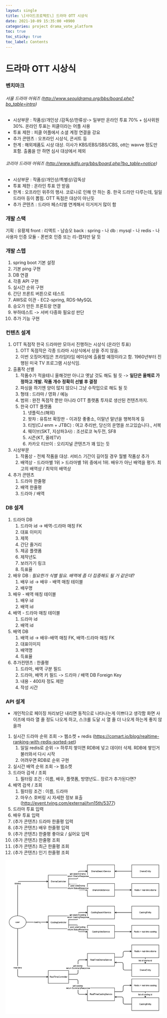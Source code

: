 ```yaml
---
layout: single
title: \[사이드프로젝트\] 드라마 OTT 시상식
date: 2021-10-09 15:35:00 +0900
categories: project drama_vote_platform
toc: true
toc_sticky: true
toc_label: Contents
---
```


# 드라마 OTT 시상식

### 벤치마크

###### 서울 드라마 어워즈 (http://www.seouldrama.org/bbs/board.php?bo_table=intro)

-   시상부문 : 작품상/개인상 /감독상/한류상-> 일부만 온라인 투표 70% + 심사위원 30%. 온라인 투표는 피클이라는 어플 사용
-   투표 제한 : 피클 어플에서 소셜 계정 연결을 강요
-   추가 콘텐츠 : 오프라인 시상식, 콘서트 등
-   한계 : 해외제품도 시상 대상. 이사가 KBS/EBS/SBS/CBS, ott는 wavve 정도만 포함. 출품을 안 하면 심사 대상에서 제외

###### 코리아 드라마 어워즈 (http://www.kdfo.org/bbs/board.php?bo_table=notice)

-   시상부문 : 작품상/개인상/특별상/감독상
-   투표 제한 : 온라인 투표 안 받음
-   한계 : 오프라인 위주의 행사. 코로나로 인해 안 하는 중. 한국 드라만 다루는데, 일일드라마 등이 뽑힘. OTT 독점은 대상이 아닌듯
-   추가 콘텐츠 : 드라마 페스티벌 연계해서 이거저거 많이 함

### 개발 스택

기획 : 유황제
front : 리액트 - 남승오
back : spring - 나
db : mysql - 나
redis - 나
사용자 인증 모듈 - 폰번호 인증 또는 리-캡챠만 달 듯

### 개발 스텝

1. spring boot 기본 설정
2. 기본 ping 구현
3. DB 연결
4. 각종 API 구현
5. 실시간 순위 구현
6. 간단 프론트 버튼으로 테스트
7. AWS로 이관 - EC2-spring, RDS-MySQL
8. 승오가 만든 프론트랑 연결
9. 부하테스트 -> 서버 다중화 필요성 판단
10. 추가 기능 구현

### 컨텐츠 설계

1. OTT 독점작 한국 드라마만 모아서 진행하는 시상식 (온라인 투표)
    1. OTT 독점작은 각종 드라마 시상식에서 상을 주지 않음.
    2. 이번 오징어게임은 프라임타임 에미상에 출품할 예정이라고 함. 1960년부터 진행된 미국 TV 프로그램 시상식임.
2. 출품작 선별
    1. 작품수가 적을테니 올해것만 아니고 옛날 것도 해도 될 듯 -> **일단은 올해로 가정하고 개발. 작품 개수 정확히 선별 후 결정**
    2. 파싱을 하기엔 양이 많지 않으니 그냥 수작업으로 해도 될 듯
    3. 형태 : 드라마 / 영화 / 예능
    4. 범위 : 완전 독점작 뿐만 아니라 OTT 플랫폼 투자로 생산된 컨텐츠까지.
    5. 한국 OTT 플랫폼
        1. 넷플릭스(해외)
        2. 왓챠 : 유튜브 확장판 - 이과장 좋좋소, 이말년 말년을 행복하게 등
        3. 티빙(CJ enm + JTBC) : 여고 추리반, 당신의 운명을 쓰고있습니다., 서복
        4. 웨이브(SKT, 지상파3사) : 조선로코 녹두전, SF8
        5. 시즌(KT, 올레TV)
        6. 카카오 티브이 : 오리지널 콘텐츠가 꽤 있는 듯
3. 시상부문
    1. 작품상 - 전체 작품을 대상. 서비스 기간이 길어질 경우 월별 작품상 추가
    2. 배역상 - 드라마별 1위 > 드라마별 1위 중에서 1위. 배우가 아닌 배역을 평가. 최고의 배역상 / 최악의 배역상
4. 추가 콘텐츠
    1. 드라마 한줄평
    2. 배역 한줄평
    3. 드라마 / 배역

### DB 설계

1. 드라마 DB
    1. 드라마 id -> 배역-드라마 매칭 FK
    2. 대표 이미지
    3. 제목
    4. 간단 줄거리
    5. 제공 플랫폼
    6. 제작년도
    7. 보러가기 링크
    8. 득표율
2. 배우 DB : _필요한가 식별 필요. 배역에 좀 더 집중해도 될 거 같은데?_
    1. 배우 id -> 배우 - 배역 매칭 테이블
    2. 배우명
3. 배우 - 배역 매칭 테이블
    1. 배우 id
    2. 배역 id
4. 배역 - 드라마 매칭 테이블
    1. 드라마 id
    2. 배역 id
5. 배역 DB
    1. 배역 id -> 배우-배역 매칭 FK, 배역-드라마 매칭 FK
    2. 대표이미지
    3. 배역명
    4. 득표율
6. 추가컨텐츠 : 한줄평
    1. 드라마, 배역 구분 필드
    2. 드라마, 배역 키 필드 -> 드라마 / 배역 DB Foreign Key
    3. 내용 - 400자 정도 제한
    4. 작성 시간

### API 설계

-   개인적으로 페이징 처리보단 내리면 동적으로 나타나는게 이쁘다고 생각함
    화면 사이즈에 따라 열 줄 정도 나오게 하고, 스크롤 도달 시 열 줄 더 나오게 하는게 좋지 않을까

1. 실시간 드라마 순위 조회 -> 웹소켓 + redis (https://comart.io/blog/realtime-ranking-with-redis-sorted-set)
    1. 일일 redis로 순위 -> 하루치 쌓이면 RDB에 넣고 데이터 삭제. RDB에 쌓인거 불러와서 다시 시작
    2. 어려우면 RDB로 순위 구현
2. 실시간 배역 순위 조회 -> 웹소켓
3. 드라마 검색 / 조회
    1. 필터링 조건 : 이름, 배우, 플랫폼, 방영년도.. 장르가 추가된다면?
4. 배역 검색 / 조회
    1. 필터링 조건 : 이름, 드라마
    2. 마우스 호버링 시 자세한 정보 표출 (http://event.tving.com/external/tvn15th/5377)
5. 드라마 투표 입력
6. 배우 투표 입력
7. (추가 콘텐츠) 드라마 한줄평 입력
8. (추가 콘텐츠) 배우 한줄평 입력
9. (추가 콘텐츠) 한줄평 좋아요 / 싫어요 입력
10. (추가 콘텐츠) 한줄평 조회
11. (추가 콘텐츠) 최근 한줄평 조회
12. (추가 콘텐츠) 인기 한줄평 조회

![api_design.png](/assets/images/2021-10-09/API_design_v1.0.png)
